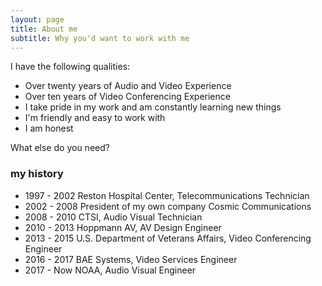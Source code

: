 ```yaml
---
layout: page
title: About me
subtitle: Why you'd want to work with me
---
```


I have the following qualities:

- Over twenty years of Audio and Video Experience
- Over ten years of Video Conferencing Experience
- I take pride in my work and am constantly learning new things
- I'm friendly and easy to work with
- I am honest

What else do you need?

### my history

- 1997 - 2002 Reston Hospital Center, Telecommunications Technician
- 2002 - 2008 President of my own company Cosmic Communications
- 2008 - 2010 CTSI, Audio Visual Technician
- 2010 - 2013 Hoppmann AV, AV Design Engineer
- 2013 - 2015 U.S. Department of Veterans Affairs, Video Conferencing Engineer
- 2016 - 2017 BAE Systems, Video Services Engineer
- 2017 - Now  NOAA, Audio Visual Engineer
